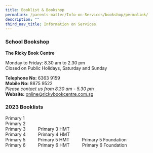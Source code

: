 ```yaml
---
title: Booklist & Bookshop
permalink: /parents-matter/Info-on-Services/bookshop/permalink/
description: ""
third_nav_title: Information on Services
---
```

### **School Bookshop**
**The Ricky Book Centre**

Monday to Friday: 8.30 am to 2.30 pm  
Closed on Public Holidays, Saturday and Sunday

**Telephone No:** 6363 9159  
**Mobile No:** 8875 9522 <br>
*Please contact us from 8.30 am - 5.30 pm*<br>
**Website:** <a href="https://www.rickybookcentre.com.sg/"
  target="_blank" rel="noopener noreferrer">online@rickybookcentre.com.sg</a>

### **2023 Booklists**
Primary 1[](/files/Parents%20Matter/Information/2023/Unity%20Primary%20Booklist%202023%20Primary%201.pdf)
<br>Primary 2[](/files/Parents%20Matter/Information/2023/Unity%20Primary%20Booklist%202023%20Primary%202.pdf)
<br>Primary 3[](/files/Parents%20Matter/Information/2023/Unity%20Primary%20Booklist%202023%20Primary%203.pdf)&nbsp;&nbsp;&nbsp;&nbsp;&nbsp;&nbsp;&nbsp;&nbsp;&nbsp;&nbsp;Primary 3 HMT[](/files/Parents%20Matter/Information/2023/Unity%20Primary%20Booklist%202023%20Primary%203%20HMT.pdf)
<br>Primary 4[](/files/Parents%20Matter/Information/2023/Unity%20Primary%20Booklist%202023%20Primary%204.pdf)&nbsp;&nbsp;&nbsp;&nbsp;&nbsp;&nbsp;&nbsp;&nbsp;&nbsp;&nbsp;Primary 4 HMT[](/files/Parents%20Matter/Information/2023/Unity%20Primary%20Booklist%202023%20Primary%204%20HMT.pdf)
<br>Primary 5[](/files/Parents%20Matter/Information/2023/Unity%20Primary%20Booklist%202023%20Primary%205.pdf)&nbsp;&nbsp;&nbsp;&nbsp;&nbsp;&nbsp;&nbsp;&nbsp;&nbsp;&nbsp;Primary 5 HMT[](/files/Parents%20Matter/Information/2023/Unity%20Primary%20Booklist%202023%20Primary%205%20HMT.pdf)&nbsp;&nbsp;&nbsp;&nbsp;&nbsp;&nbsp;&nbsp;&nbsp;&nbsp;&nbsp;Primary 5 Foundation[](/files/Parents%20Matter/Information/2023/Unity%20Primary%20Booklist%202023%20Primary%205%20F.pdf)
<br>Primary 6[](/files/Parents%20Matter/Information/2023/Unity%20Primary%20Booklist%202023%20Primary%206.pdf)&nbsp;&nbsp;&nbsp;&nbsp;&nbsp;&nbsp;&nbsp;&nbsp;&nbsp;&nbsp;Primary 6 HMT[](/files/Parents%20Matter/Information/2023/Unity%20Primary%20Booklist%202023%20Primary%206%20HMT.pdf)&nbsp;&nbsp;&nbsp;&nbsp;&nbsp;&nbsp;&nbsp;&nbsp;&nbsp;&nbsp;Primary 6 Foundation[](/files/Parents%20Matter/Information/2023/Unity%20Primary%20Booklist%202023%20Primary%206%20F.pdf)